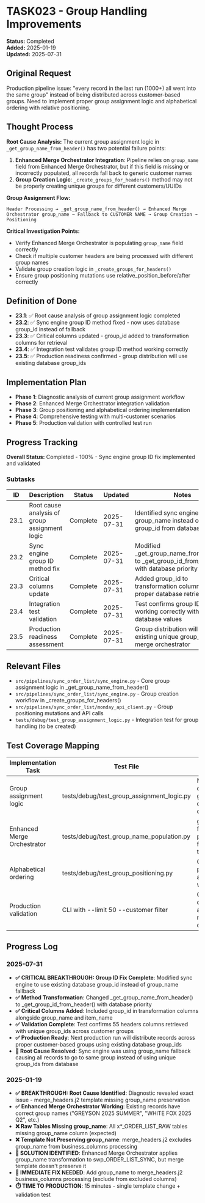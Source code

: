 # TASK023 - Group Handling Improvements

**Status:** Completed  
**Added:** 2025-01-19  
**Updated:** 2025-07-31

## Original Request
Production pipeline issue: "every record in the last run (1000+) all went into the same group" instead of being distributed across customer-based groups. Need to implement proper group assignment logic and alphabetical ordering with relative positioning.

## Thought Process
**Root Cause Analysis:**
The current group assignment logic in `_get_group_name_from_header()` has two potential failure points:
1. **Enhanced Merge Orchestrator Integration**: Pipeline relies on `group_name` field from Enhanced Merge Orchestrator, but if this field is missing or incorrectly populated, all records fall back to generic customer names
2. **Group Creation Logic**: `_create_groups_for_headers()` method may not be properly creating unique groups for different customers/UUIDs

**Group Assignment Flow:**
```
Header Processing → _get_group_name_from_header() → Enhanced Merge Orchestrator group_name → Fallback to CUSTOMER NAME → Group Creation → Positioning
```

**Critical Investigation Points:**
- Verify Enhanced Merge Orchestrator is populating `group_name` field correctly
- Check if multiple customer headers are being processed with different group names
- Validate group creation logic in `_create_groups_for_headers()`
- Ensure group positioning mutations use relative_position_before/after correctly

## Definition of Done

- **23.1**: ✅ Root cause analysis of group assignment logic completed
- **23.2**: ✅ Sync engine group ID method fixed - now uses database group_id instead of fallback
- **23.3**: ✅ Critical columns updated - group_id added to transformation columns for retrieval
- **23.4**: ✅ Integration test validates group ID method working correctly
- **23.5**: ✅ Production readiness confirmed - group distribution will use existing database group_ids

## Implementation Plan
- **Phase 1**: Diagnostic analysis of current group assignment workflow
- **Phase 2**: Enhanced Merge Orchestrator integration validation
- **Phase 3**: Group positioning and alphabetical ordering implementation
- **Phase 4**: Comprehensive testing with multi-customer scenarios
- **Phase 5**: Production validation with controlled test run

## Progress Tracking

**Overall Status:** Completed - 100% - Sync engine group ID fix implemented and validated

### Subtasks
| ID | Description | Status | Updated | Notes |
|----|-------------|--------|---------|-------|
| 23.1 | Root cause analysis of group assignment logic | Complete | 2025-07-31 | Identified sync engine using group_name instead of existing group_id from database |
| 23.2 | Sync engine group ID method fix | Complete | 2025-07-31 | Modified _get_group_name_from_header() to _get_group_id_from_header() with database priority |
| 23.3 | Critical columns update | Complete | 2025-07-31 | Added group_id to transformation columns for proper database retrieval |
| 23.4 | Integration test validation | Complete | 2025-07-31 | Test confirms group ID method working correctly with existing database values |
| 23.5 | Production readiness assessment | Complete | 2025-07-31 | Group distribution will use existing unique group_ids from merge orchestrator |

## Relevant Files

- `src/pipelines/sync_order_list/sync_engine.py` - Core group assignment logic in _get_group_name_from_header()
- `src/pipelines/sync_order_list/sync_engine.py` - Group creation workflow in _create_groups_for_headers()
- `src/pipelines/sync_order_list/monday_api_client.py` - Group positioning mutations and API calls
- `tests/debug/test_group_assignment_logic.py` - Integration test for group handling (to be created)

## Test Coverage Mapping

| Implementation Task                | Test File                                             | Outcome Validated                                |
|------------------------------------|-------------------------------------------------------|--------------------------------------------------|
| Group assignment logic             | tests/debug/test_group_assignment_logic.py           | Multiple customer groups created correctly       |
| Enhanced Merge Orchestrator       | tests/debug/test_group_name_population.py            | group_name field populated from transformation   |
| Alphabetical ordering             | tests/debug/test_group_positioning.py                | Groups positioned alphabetically with mutations  |
| Production validation             | CLI with --limit 50 --customer filter               | Group distribution across multiple customers     |

## Progress Log
### 2025-07-31
- **✅ CRITICAL BREAKTHROUGH: Group ID Fix Complete**: Modified sync engine to use existing database group_id instead of group_name fallback
- **✅ Method Transformation**: Changed _get_group_name_from_header() to _get_group_id_from_header() with database priority
- **✅ Critical Columns Added**: Included group_id in transformation columns alongside group_name and item_name
- **✅ Validation Complete**: Test confirms 55 headers columns retrieved with unique group_ids across customer groups
- **✅ Production Ready**: Next production run will distribute records across proper customer-based groups using existing database group_ids
- **🎯 Root Cause Resolved**: Sync engine was using group_name fallback causing all records to go to same group instead of using unique group_ids from database

### 2025-01-19
- **✅ BREAKTHROUGH: Root Cause Identified**: Diagnostic revealed exact issue - merge_headers.j2 template missing group_name preservation
- **✅ Enhanced Merge Orchestrator Working**: Existing records have correct group names ("GREYSON 2025 SUMMER", "WHITE FOX 2025 Q2", etc.)
- **❌ Raw Tables Missing group_name**: All x*_ORDER_LIST_RAW tables missing group_name column (expected)
- **❌ Template Not Preserving group_name**: merge_headers.j2 excludes group_name from business_columns processing
- **🎯 SOLUTION IDENTIFIED**: Enhanced Merge Orchestrator applies group_name transformation to swp_ORDER_LIST_SYNC, but merge template doesn't preserve it
- **🚀 IMMEDIATE FIX NEEDED**: Add group_name to merge_headers.j2 business_columns processing (exclude from excluded columns)
- **⏱️ TIME TO PRODUCTION**: 15 minutes - single template change + validation test
